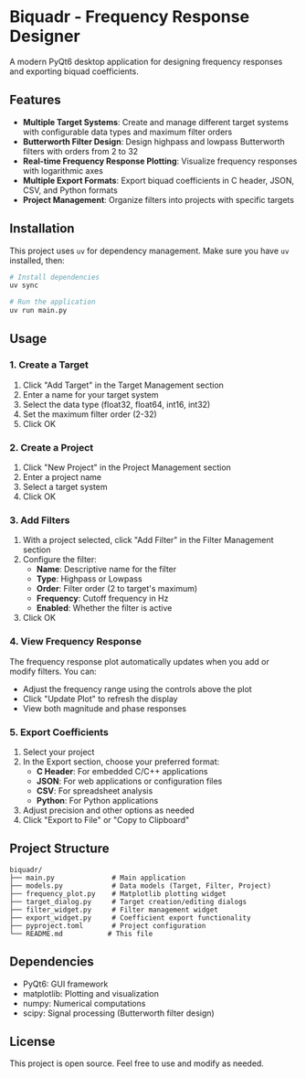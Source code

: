 # Biquadr - Frequency Response Designer

A modern PyQt6 desktop application for designing frequency responses and exporting biquad coefficients.

## Features

- **Multiple Target Systems**: Create and manage different target systems with configurable data types and maximum filter orders
- **Butterworth Filter Design**: Design highpass and lowpass Butterworth filters with orders from 2 to 32
- **Real-time Frequency Response Plotting**: Visualize frequency responses with logarithmic axes
- **Multiple Export Formats**: Export biquad coefficients in C header, JSON, CSV, and Python formats
- **Project Management**: Organize filters into projects with specific targets

## Installation

This project uses `uv` for dependency management. Make sure you have `uv` installed, then:

```bash
# Install dependencies
uv sync

# Run the application
uv run main.py
```

## Usage

### 1. Create a Target

1. Click "Add Target" in the Target Management section
2. Enter a name for your target system
3. Select the data type (float32, float64, int16, int32)
4. Set the maximum filter order (2-32)
5. Click OK

### 2. Create a Project

1. Click "New Project" in the Project Management section
2. Enter a project name
3. Select a target system
4. Click OK

### 3. Add Filters

1. With a project selected, click "Add Filter" in the Filter Management section
2. Configure the filter:
   - **Name**: Descriptive name for the filter
   - **Type**: Highpass or Lowpass
   - **Order**: Filter order (2 to target's maximum)
   - **Frequency**: Cutoff frequency in Hz
   - **Enabled**: Whether the filter is active
3. Click OK

### 4. View Frequency Response

The frequency response plot automatically updates when you add or modify filters. You can:

- Adjust the frequency range using the controls above the plot
- Click "Update Plot" to refresh the display
- View both magnitude and phase responses

### 5. Export Coefficients

1. Select your project
2. In the Export section, choose your preferred format:
   - **C Header**: For embedded C/C++ applications
   - **JSON**: For web applications or configuration files
   - **CSV**: For spreadsheet analysis
   - **Python**: For Python applications
3. Adjust precision and other options as needed
4. Click "Export to File" or "Copy to Clipboard"

## Project Structure

```
biquadr/
├── main.py              # Main application
├── models.py            # Data models (Target, Filter, Project)
├── frequency_plot.py    # Matplotlib plotting widget
├── target_dialog.py     # Target creation/editing dialogs
├── filter_widget.py     # Filter management widget
├── export_widget.py     # Coefficient export functionality
├── pyproject.toml       # Project configuration
└── README.md           # This file
```

## Dependencies

- PyQt6: GUI framework
- matplotlib: Plotting and visualization
- numpy: Numerical computations
- scipy: Signal processing (Butterworth filter design)

## License

This project is open source. Feel free to use and modify as needed.
